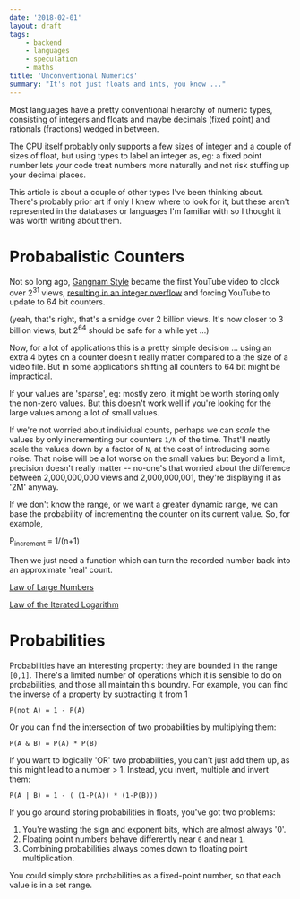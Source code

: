 ```yaml
---
date: '2018-02-01'
layout: draft
tags:
    - backend
    - languages
    - speculation
    - maths
title: 'Unconventional Numerics'
summary: "It's not just floats and ints, you know ..."
---
```


Most languages have a pretty conventional hierarchy of numeric types,
consisting of integers and floats and maybe decimals (fixed point)
and rationals (fractions) wedged in between.

The CPU itself probably only supports a few sizes of integer and a 
couple of sizes of float, but using types to label an integer as, eg:
a fixed point number lets your code treat numbers more naturally and
not risk stuffing up your decimal places.

This article is about a couple of other types I've been thinking about.
There's probably prior art if only I knew where to look for it, but 
these aren't represented in the databases or languages I'm familiar with
so I thought it was worth writing about them.

Probabalistic Counters
======================

Not so long ago, [Gangnam Style](https://www.youtube.com/watch?v=9bZkp7q19f0)
became the first YouTube video to clock over 2<sup>31</sup> views, 
[resulting in an integer overflow](https://arstechnica.com/business/2014/12/gangnam-style-overflows-int_max-forces-youtube-to-go-64-bit/)
and forcing YouTube to update to 64 bit counters.

(yeah, that's right, that's a smidge over 2 billion views.  It's now closer to 3 billion views,
but 2<sup>64</sup> should be safe for a while yet ...)

Now, for a lot of applications this is a pretty simple decision ... using an extra 4 bytes on a
counter doesn't really matter compared to a the size of a video file.  But in some applications
shifting all counters to 64 bit might be impractical.

If your values are 'sparse', eg: mostly zero, it might be worth storing only the non-zero 
values.  But this doesn't work well if you're looking for the large values among a lot of small values. 

If we're not worried about individual counts, perhaps we can *scale* the values by
only incrementing our counters `1/N` of the time.  That'll neatly scale the values down
by a factor of `N`, at the cost of introducing some noise.  That noise will be a lot worse
on the small values but Beyond a limit, precision doesn't really matter -- no-one's that
worried about the difference between 2,000,000,000 views and 2,000,000,001, they're displaying
it as '2M' anyway.

If we don't know the range, or we want a greater dynamic range, we can base the probability
of incrementing the counter on its current value.  So, for example,

   P<sub>increment</sub> = 1/(n+1)

Then we just need a function which can turn the recorded number back into an approximate
'real' count.

[Law of Large Numbers](https://en.wikipedia.org/wiki/Law_of_large_numbers)

[Law of the Iterated Logarithm](https://en.wikipedia.org/wiki/Law_of_the_iterated_logarithm)

Probabilities
=============

Probabilities have an interesting property: they are bounded in the range `[0,1]`.
There's a limited number of operations which it is sensible to do on probabilities, 
and those all maintain this boundry.  For example, you can find the inverse of a 
property by subtracting it from 1 
```
P(not A) = 1 - P(A)
```

Or you can find the intersection of two probabilities by multiplying them:
```
P(A & B) = P(A) * P(B)
```

If you want to logically 'OR' two probabilities, you can't just add them up, 
as this might lead to a number > 1.  Instead, you invert, multiple and invert them:
```
P(A | B) = 1 - ( (1-P(A)) * (1-P(B)))
```

If you go around storing probabilities in floats, you've got two problems:

1. You're wasting the sign and exponent bits, which are almost always '0'.
2. Floating point numbers behave differently near `0` and near `1`.
3. Combining probabilities always comes down to floating point multiplication.

You could simply store probabilities as a fixed-point number, so that each
value is in a set range.



